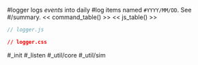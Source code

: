 #logger logs _events_ into daily #log items named `#YYYY/MM/DD`. See #/summary.
<< command_table() >>
<< js_table() >>

```js_removed:logger.js
// logger.js
```

```css_removed:logger.css
// logger.css
```

#_init #_listen #_util/core #_util/sim
